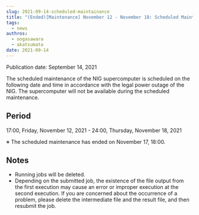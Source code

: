 ```yaml
---
slug: 2021-09-14-scheduled-maintainance
title: "(Ended)[Maintenance] November 12 - November 18: Scheduled Maintenance."
tags:
  - news
authros:
  - oogasawara
  - akatsumata
date: 2021-09-14
---
```


Publication date: September 14, 2021


The scheduled maintenance of the NIG supercomputer  is scheduled on the following date and time in accordance with the legal power outage of the NIG. The supercomputer will not be available during the scheduled maintenance.

## Period

17:00, Friday, November 12, 2021 - 24:00, Thursday, November 18, 2021


※  The scheduled maintenance has ended on November 17, 18:00.

## Notes

- Running jobs will be deleted.
- Depending on the submitted job, the existence of the file output from the first execution may cause an error or improper execution at the second execution. If you are concerned about the occurrence of a problem, please delete the intermediate file and the result file, and then resubmit the job.
